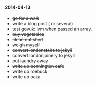 #### 2014-04-13 ####

- ~~go for a walk~~
- write a blog post ( or several)
- test govuk::lvm when passed an array.
- ~~buy vegetables~~
- ~~clean out shed~~
- ~~weigh myself~~
- ~~convert londonstairs to jekyll~~
- convert londonjoinery to jekyll
- ~~put laundry away~~
- ~~write up bonnington cafe~~
- write up roebuck
- write up oaka
